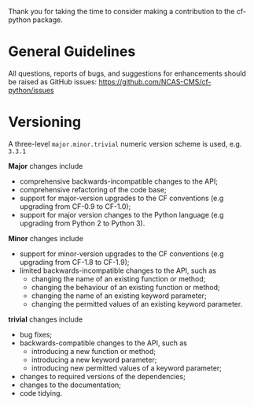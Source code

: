 Thank you for taking the time to consider making a contribution to the
cf-python package.

# General Guidelines

All questions, reports of bugs, and suggestions for enhancements
should be raised as GitHub issues:
https://github.com/NCAS-CMS/cf-python/issues

# Versioning

A three-level ``major.minor.trivial`` numeric version scheme is used,
e.g. ``3.3.1``

**Major** changes include
  * comprehensive backwards-incompatible changes to the API;
  * comprehensive refactoring of the code base;
  * support for major-version upgrades to the CF conventions (e.g
    upgrading from CF-0.9 to CF-1.0);
  * support for major version changes to the Python language (e.g
    upgrading from Python 2 to Python 3).

**Minor** changes include
  * support for minor-version upgrades to the CF conventions (e.g
    upgrading from CF-1.8 to CF-1.9);
  * limited backwards-incompatible changes to the API, such as
    - changing the name of an existing function or method;
    - changing the behaviour of an existing function or method;
    - changing the name of an existing keyword parameter;
    - changing the permitted values of an existing keyword parameter.

**trivial** changes include
  * bug fixes;
  * backwards-compatible changes to the API, such as
    - introducing a new function or method;
    - introducing a new keyword parameter;
    - introducing new permitted values of a keyword parameter;
  * changes to required versions of the dependencies;
  * changes to the documentation;
  * code tidying.

